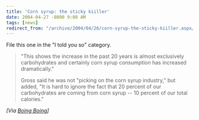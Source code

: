 ```yaml
---
title: 'Corn syrup: the sticky kiiller'
date: 2004-04-27 -0800 9:00 AM
tags: [news]
redirect_from: "/archive/2004/04/26/corn-syrup-the-sticky-kiiller.aspx/"
---
```


File this one in the "I told you so" category.

> "This shows the increase in the past 20 years is almost exclusively
> carbohydrates and certainly corn syrup consumption has increased
> dramatically." 
> 
> Gross said he was not "picking on the corn syrup industry," but added,
> "It is hard to ignore the fact that 20 percent of our carbohydrates
> are coming from corn syrup -- 10 percent of our total calories."

*[Via [Boing
Boing](http://www.boingboing.net/2004/04/25/corn_syrup_the_stick.html)]*

